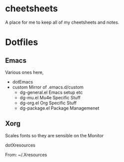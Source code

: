 # cheetsheets


A place for me to keep all of my cheetsheets and notes.

# Dotfiles

## Emacs

Various ones here,

 - dotEmacs
 - custom Mirror of .emacs.d/custom
    - dg-general.el   Emacs setup etc
	- dg-mu.el  Mu4e Specific Stuff
	- dg-org.el Org Specific Stuff
	- dg-package.el  Package Managemenet

## Xorg

Scales fonts so they are sensible on the Monitor

dotXresources

From: ~/.Xresources

